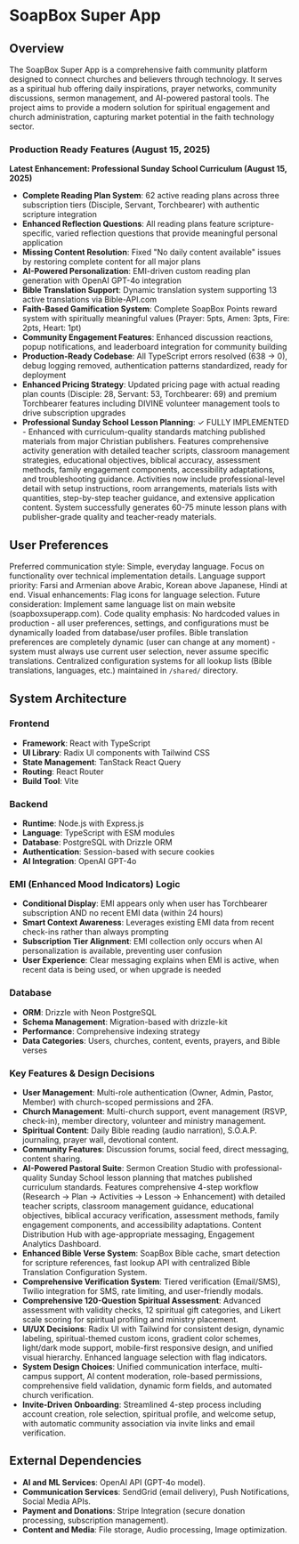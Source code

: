 # SoapBox Super App

## Overview
The SoapBox Super App is a comprehensive faith community platform designed to connect churches and believers through technology. It serves as a spiritual hub offering daily inspirations, prayer networks, community discussions, sermon management, and AI-powered pastoral tools. The project aims to provide a modern solution for spiritual engagement and church administration, capturing market potential in the faith technology sector.

### Production Ready Features (August 15, 2025)
**Latest Enhancement: Professional Sunday School Curriculum (August 15, 2025)**
- **Complete Reading Plan System**: 62 active reading plans across three subscription tiers (Disciple, Servant, Torchbearer) with authentic scripture integration
- **Enhanced Reflection Questions**: All reading plans feature scripture-specific, varied reflection questions that provide meaningful personal application
- **Missing Content Resolution**: Fixed "No daily content available" issues by restoring complete content for all major plans
- **AI-Powered Personalization**: EMI-driven custom reading plan generation with OpenAI GPT-4o integration  
- **Bible Translation Support**: Dynamic translation system supporting 13 active translations via Bible-API.com
- **Faith-Based Gamification System**: Complete SoapBox Points reward system with spiritually meaningful values (Prayer: 5pts, Amen: 3pts, Fire: 2pts, Heart: 1pt)
- **Community Engagement Features**: Enhanced discussion reactions, popup notifications, and leaderboard integration for community building
- **Production-Ready Codebase**: All TypeScript errors resolved (638 → 0), debug logging removed, authentication patterns standardized, ready for deployment
- **Enhanced Pricing Strategy**: Updated pricing page with actual reading plan counts (Disciple: 28, Servant: 53, Torchbearer: 69) and premium Torchbearer features including DIVINE volunteer management tools to drive subscription upgrades
- **Professional Sunday School Lesson Planning**: ✓ FULLY IMPLEMENTED - Enhanced with curriculum-quality standards matching published materials from major Christian publishers. Features comprehensive activity generation with detailed teacher scripts, classroom management strategies, educational objectives, biblical accuracy, assessment methods, family engagement components, accessibility adaptations, and troubleshooting guidance. Activities now include professional-level detail with setup instructions, room arrangements, materials lists with quantities, step-by-step teacher guidance, and extensive application content. System successfully generates 60-75 minute lesson plans with publisher-grade quality and teacher-ready materials.

## User Preferences
Preferred communication style: Simple, everyday language.
Focus on functionality over technical implementation details.
Language support priority: Farsi and Armenian above Arabic, Korean above Japanese, Hindi at end.
Visual enhancements: Flag icons for language selection.
Future consideration: Implement same language list on main website (soapboxsuperapp.com).
Code quality emphasis: No hardcoded values in production - all user preferences, settings, and configurations must be dynamically loaded from database/user profiles. Bible translation preferences are completely dynamic (user can change at any moment) - system must always use current user selection, never assume specific translations. Centralized configuration systems for all lookup lists (Bible translations, languages, etc.) maintained in `/shared/` directory.

## System Architecture

### Frontend
- **Framework**: React with TypeScript
- **UI Library**: Radix UI components with Tailwind CSS
- **State Management**: TanStack React Query
- **Routing**: React Router
- **Build Tool**: Vite

### Backend
- **Runtime**: Node.js with Express.js
- **Language**: TypeScript with ESM modules
- **Database**: PostgreSQL with Drizzle ORM
- **Authentication**: Session-based with secure cookies
- **AI Integration**: OpenAI GPT-4o

### EMI (Enhanced Mood Indicators) Logic
- **Conditional Display**: EMI appears only when user has Torchbearer subscription AND no recent EMI data (within 24 hours)
- **Smart Context Awareness**: Leverages existing EMI data from recent check-ins rather than always prompting
- **Subscription Tier Alignment**: EMI collection only occurs when AI personalization is available, preventing user confusion
- **User Experience**: Clear messaging explains when EMI is active, when recent data is being used, or when upgrade is needed

### Database
- **ORM**: Drizzle with Neon PostgreSQL
- **Schema Management**: Migration-based with drizzle-kit
- **Performance**: Comprehensive indexing strategy
- **Data Categories**: Users, churches, content, events, prayers, and Bible verses

### Key Features & Design Decisions
- **User Management**: Multi-role authentication (Owner, Admin, Pastor, Member) with church-scoped permissions and 2FA.
- **Church Management**: Multi-church support, event management (RSVP, check-in), member directory, volunteer and ministry management.
- **Spiritual Content**: Daily Bible reading (audio narration), S.O.A.P. journaling, prayer wall, devotional content.
- **Community Features**: Discussion forums, social feed, direct messaging, content sharing.
- **AI-Powered Pastoral Suite**: Sermon Creation Studio with professional-quality Sunday School lesson planning that matches published curriculum standards. Features comprehensive 4-step workflow (Research → Plan → Activities → Lesson → Enhancement) with detailed teacher scripts, classroom management guidance, educational objectives, biblical accuracy verification, assessment methods, family engagement components, and accessibility adaptations. Content Distribution Hub with age-appropriate messaging, Engagement Analytics Dashboard.
- **Enhanced Bible Verse System**: SoapBox Bible cache, smart detection for scripture references, fast lookup API with centralized Bible Translation Configuration System.
- **Comprehensive Verification System**: Tiered verification (Email/SMS), Twilio integration for SMS, rate limiting, and user-friendly modals.
- **Comprehensive 120-Question Spiritual Assessment**: Advanced assessment with validity checks, 12 spiritual gift categories, and Likert scale scoring for spiritual profiling and ministry placement.
- **UI/UX Decisions**: Radix UI with Tailwind for consistent design, dynamic labeling, spiritual-themed custom icons, gradient color schemes, light/dark mode support, mobile-first responsive design, and unified visual hierarchy. Enhanced language selection with flag indicators.
- **System Design Choices**: Unified communication interface, multi-campus support, AI content moderation, role-based permissions, comprehensive field validation, dynamic form fields, and automated church verification.
- **Invite-Driven Onboarding**: Streamlined 4-step process including account creation, role selection, spiritual profile, and welcome setup, with automatic community association via invite links and email verification.

## External Dependencies

- **AI and ML Services**: OpenAI API (GPT-4o model).
- **Communication Services**: SendGrid (email delivery), Push Notifications, Social Media APIs.
- **Payment and Donations**: Stripe Integration (secure donation processing, subscription management).
- **Content and Media**: File storage, Audio processing, Image optimization.